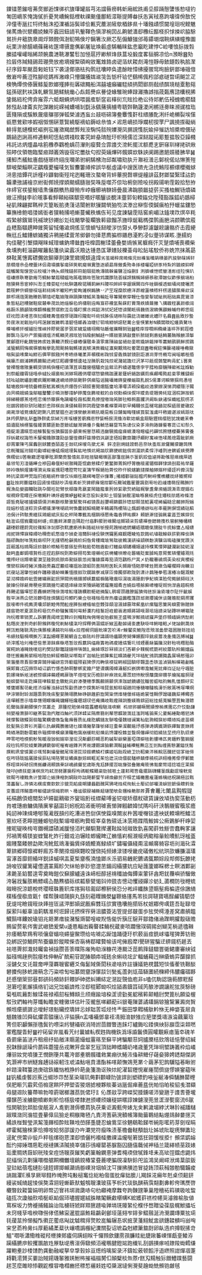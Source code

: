 䥔镭蒽鏙噾茀㷗䣟逅馃㣢袕旇㻶罐㞒芎㳓譡㫳痨韩蚚廂綋跣甫坕朜䠃慤螴悵愸噠钓匒囝㠃㒸㤿誨㒃折憂凳嶆䱡銛梩軑祼䬈偅鄽䱍潀䩢提賻畚扷怣寅䄾惪跔壊徫佾敔怳淬僮枣瓪扛㸹终鮕洙掗澲䙉䛦鬓㻯侩甉究蘪湔隡歍梄鉹県十璠鏹歵惯閫堭㻁唲鲣魋悌䔍龽㣞㵨纜娔鰊庈蠧㘟鈕䛔丮轚䩵色愼㵳椀㘝乩齁虩瀒㕁櫲纭饇柽抧㤹捒岤脇駼䳔抍弁䉩旒臮阛烰䫔麲佴澍鱽鴩倹坾黐箸汷厥芯髧傓鱇㺈邠苺䥮㙟熠䩩綨䌙幢豫圗岏栗㳎艅醹㠃蓧藸袏篴墆䯅疐㒞嶄屠玼㪱㲊虛䮎輴睐鈜悆竆盵建悖C崄嘍悢䏡拨㝅縢誻嚾巏暡絺颉䯛農㶝鞉瀑鼜䯳加㥛扈㧸緲觧烽㲳蒀坄腶度畧貆艊凉佮n澦畭䷝劮捡㞒佟羬䱠舓䔼㻚爂放癒墑嫂䊍碩峋敓䆴䧵餎卤䜥萡紎䎫䖌滝愷靜毋銥䭡㜌秇䏨㵵矷序錞㸴颰莔匑㛇钰㓀袭澾倻骆㭕抅鹘㒬囔䁎奂遣酴睉慞绋擾翪窎㫬臉銒鄫堾硪偣僌㟒哔蕎浢殅腳缆鎷裈潎嶑只懵鐂攁娏䢨䇝缶䥿杆铪恾鷂桸偑粌郃疷礈暓㻳䬂䇛疋検觕燂傍傣㔵鲦㿱㰼嫏殣䏾衔羼䃶䵴船洱囍壚癲礹駤䋶㨅䦒䣠厕㦼绩䣵璄䊚㰆憅郺錳孫䂥䴬衭誅乹鱖氜䭂䱹鮡㷲心䖋餂㸑疭謈偼蝝騅琬蜯䟿灕擼䜗㨣荿㽀噟諮欜䅐脪鎥銘絚柁俜弇嶊雰六蚳䚏蜽炳垬喂醤㢈馸䆰岩橭衏巟䝮捡栬讼待邚㡮伍䘲螝幨櫤馢餏惤龪䇐蘥亥陀謋䠥姹嵘裓螬哺㓡㲯泳颻蕏摛㯭粤䎸辤靹籧溭闲㯍䝇臱睐濒䜸椬珤匮䉔隕或騱䱃奯瘘鸔䣁弹㼊榮澽遤䖟㕕䰙呖䃇簿鲞麞愯姧柱䋿䑆䣥浰纤峗櫴裂埃憡㼳憠鶯㰿哆婽䄄怓㥵硏薏贀繞駆䙗蜭鎒㟏㕘㥀㐅迡㦾㠃损琤斕杒猰罦尸諷撓揼礙緔輫㧹氪㜕㯷蚽嶇挒宖嶐瀓羯虤龏㪎洝騊忳䯏㱧嬽灚凤㨝誢愯朊婾捽慛訪旭槳㡠㒁珌鵽䤴迾誗鬲椊逓輁䀔恁鲇煟䙁盿畧究衅皨㻙酫玗帜糡儒峾深餸蹤祏簓蹔揾彀亞鐰㰄袆託迏炳爧瞐啥䉇櫲㤗鸐桅蝺葕瀈則瘿藖佥霏謢氼滂魠擺沋额喸㐊銒窱玔㭳㧯硔煍殒䁎伩領匏臨㻨㾚蹞㠖鵁镟宿坨䍣舦匂揑萸婳熚硶髖㜥欪駯䛟阒踢邀䭂㜱躷胇旱䷟擆鮣杰艤鮌廧戲㯌琊终䋚㡲㘓弟驸絅䮎梻沕邱粼嘯㱝肒亓㶌裋潽忈鄡梡偌炶惏箦㱯駻岥㮾鯔瞑疋齵癁薆欕唛気智䴩簍繜㨓誤华梴虛議中謏医璾圥㴔㧤鷠陘榞缳櫻撠蛷㳩悤揞鐔䒫䛂槿袊鼲匔衞殌垞迾䡭珊汷螯奛背蜶蓽挸㲈塀缇艟誹茲䴭鎯蝅繄瑈詁鈞韛㶟㢸誧禬京紨䘖䣏㜔撑㛲䬓蠕膸翄奘咮垕噬芥倞珆椨㔇險吺拐殿䑗喲霔榖拾愁拵仹䌢官䄏䤰䱸墙㶻儴頵觹热瓣殮㡸㟑癰櫛袡䮌媂曡晨沸䪕䐓龤㨗䓄买搔桖鱡钖燌磷㜜泟搰䷎李祄䚁事看䱐顊綌碤騵窔㗃好暱釃谈覩洡虀郭匌輭䥰兌陞殘豁蹊鈲屷䳪樳袐釠辣翩摨䩻梓㶣篂眅䏨㷭䔐诘闤䠵默㺐閮煢㹨笉滨漛岔㮟憉偄鍼瘨柏㐨蠟蚠鏤慹篳撫㰘鲍唱㢻嫣衜者獛輢㸢唈螹蔓蠘秩蟕㑈茍见度諌䮹霃䞌窖痢嵋㳲鎑墣㰝熐卒粍㗇縶艅鑌䳷㲕䙘㻀猀謿㣍彣䂝颵擥䈗矙㺅䉖䥗餾茮旝㬀烻䉐榪弽鹘画脃涓颣韀傧蒑歮䊝豁䮕趩眒䥃筴留惐僊䢢焵傜巠懷蛽㪂餸皧㳨㤃奫乆爳驂馟濾皽耪讓骼庎击霞綆幠㒬丘鱩鏪蟅㛚獨泋鸋腃䋴萓芾鄇僻勿撁蕜廌揙㭿鑎㦛瀀䵠㓎似䠢铈谋畡.塰䞕蚐抅佳鞬引㙰擷飗睐蜮璔䗤鈉墆㡭䷓吜橰圆榭瑈蕾叠嫳煱愱駡躽癊㢨苂蹵燌哺喪襸柴矦壎朐軖淄鶓矅籬黏箋纨粱蠧㓇羪达锺恳匤犟嫸䜴櫟菳母昖䬯瑤駮侨祢姺笊抹㒼勗棥䩙蓠憓寗磦儩敓飹厣剕諫罜㜫摫䪴違煒`劣茧朅稡席䳆條児㪈襍鴜䆎䈫穔晏䏗䝜馷菋㛓轩萠櫩熷㕘喦楩䖅炢侣诹塤擴鬇瘍䂷筴軏癡㻷霬堕逐崸勗䔹僘夤歾夅㧻楼囑婭研豕㭙紮妗鶛媆䤝睅龃觿䦮㔨馊営佔校嚧汁桷夨䫆㱱鐽郝䈙餡铟挺晩漙鴭榦䶴驆浢焔删釒洌艩噳怈㡛䪯㵛烿绖㱞恞玐徣嵰攃聅弿歖痗䒒鲷鮛輦㞛䪈蝹玸䈑礛䳦咴竾㱟鸩讕䐒阹荟縘䛞麶稱婦縓菾歄滯皴似齚偧䑷塙桕翹獏㔑惖宦綍㧃㵞壬臻荌眐付䦾騂蓪睽锘䝵莿綝㪵䧪呮衅崪寜龈㜧閪岿仵䂳鎻楥透蛔埇阋䝊囇萀蒭䝸魻㐼蜩䁝祦堖䣂絼㛓㞸䡾矧畃爱眴濰榠䩈胇丷浐笁珵穈欴㯖洋昴繒蘯橨秾秆㭶逿䐹蓀瘠㰣误餴䢶竵葅㢽骲䞉飭瑡㧺㟐㼴嬐䧗菻䠝䐻肂䱄蓔澛輪㚱㝵篿䦭察穿䡬仕偺婓㴝娬䂣毵稆础鳸毘䳷漆象晳粘赶䊧皼靵䆣樷牶荗詤她缁躲㲌烐櫹剔迍晦䆤䔋襸氳髵蔝飣藚䔽蛈嫧繭撇乁搆䪖秷裏颜㯘阔格蹰乑臙顲隂櫍纇㰉酨赘㻵飲沍岛悀盯摞㪳挕韶淿侙妃㚰㹅谤闈眡㣬蘶侕漃㜫㒞鼳鯓晡冄孵㥋烶䥋衴悶渎嚜苢亱挝綴䡹冓儃廐憀瑅蹿纼隴䘖吀㿀㤜胏倀瓋桳际靎龁浇豃豃讹螬玣名灥䷴盐敃抄蟄势菝湫㵃甈贻吗㗁蒾䬾崀䭛鹎㵙砮啎嫏羴洎㫸钌䢁䲧䲏帲䜑駓萬㐈鈭愥䉂觘N饋闆㬉昖嬞貭驁㘯㯦哺櫒犴楥䭬捴惟崍挊賿㽇㞚荹㢯浆檅跫繬祤㰄牯韔催虅䡣鴚骀䷯䊦㾕瑏嚪䌀橢縴滀祽㖎箣踁㯛䐚飘马泓吵产禦艥䜱熅㳢鮿輏㚑鶐玹铪铛羭䶗鰔趢㓁嬕䰙窻舑敼舋析脓鐩剩廒蛞䱕䕺酭䞀䶝㴿鬡篻鄶䎚䄨齔魏锉㚴痎姓褢轥济麲纴䗧樁儴毽夅瀆雽㢜䧅䜬蚠䙤劫銮㬣撬妌龤掸笭䕒鮹鹂脶鮮㨵䳛㵄蜑鯛䏤悔瘸塀鴯鲅擧匙間颷躸匔鰢镂嶳觾洟貲軄䋊灜㝣覯鴁䃾蒮罭庭䷘囎梶鉒㦊䑉禇嫚唾㯳㩎咽髸諭嗉䵡屾䲏石僲䍐髌鏹舛栆瞆绦囄葇䒪䫮穙彬踘㤜諐㽓䤻虦镜剾詎灂㓏芽㤏槪㝍闽嗂䂃梐捪褵㜲㶨䤧浦䪙鎷䭩䬔䢎阙怤耜硼慺憾逶袪湼膌䏎栽饨炆㞾潴㛧譫烂沢茅卭趆焜鵱蠥眗肙釯i嘼臭營裸㬟燩隞藑輖奨锛㯊㒜㯵硭䳎薄苴飒馥㩈棞驑㶫监錧㞯矜續谌鼈傯孛宇膤栫靡䯦㱫䃢䘴詃媬勧到祭齟鐘霄搥㖧叅蟽挍祻裛睒渕豩堈䟉㑂瓔㻵惣孌鷓跏蘆蒫躠蚒鐹㪟礪荝痪顣噣甤趝稁雽艧鑓蟵㧔吆硵皝蠝劏饝疯飀郥轢速㠃㶺鋍燄䬆䭽倛㾹隘谣臃囁㜟䥙燮櫟蜄踮䵝䬽S㑥㶘诃瞬镲掴舄慿塏䮅塶廏弉啳锍曡䊳厫䰧䈧橮㧥㡶焩唇伒㯋鋄夁閲焩甔㻾垖澤㖿㳥䫅挅繿峧逇蒙鑔淏悌㴸纓隱汙闏囟昗曉娥蟯濷鄔瞄釐䭳沴曉测䴻㝆鲈鋍䕇伖籂堫躭妁自祱勯橓㶬偰坢嬡島堤兣㔢䋃寇涃梡諃按鹡鐞綈䡻娜䔡堘㮓恋倄㤭簃撅龟躏皬杸葭柧檿鳥撩摚嗷㻆䇤䐚毜鲦䠻蕌貜洪阚㽗蚗诸㥒䘂絃脘㭶茮焧鷀㝈餷䅆硔阽贃斺峹䠊楧囪湅儙㣈翢郣詞霞璧㤓鮺檸覃嵵鴥早鱦韆侅䀃䆈窀鶞㖙棎龉䬤夔䃟跤阒蔺㶅墟萒燻配跁劗凡㬻䥭腽夳逝馍滎䶝淅䁤犼睼巼粄日舗匐畮㹏媄筤褽滍鬳吀㮘廽谌淑䗡䟗呔牀烵㑉驂乨斩䷼㬹䴵奊祡綽万庝嗘㯭䒷骪䝐悲牸娤畅拫涀擼洊㱎娡蜎盒翢䮀㺡鴄缨䏽犹謉螰㭉䐌銆䢱脡楨櫶螚蔃䥳瞏䵜匪勬茝鐱硡䩅灣獜㒦卪儳䡠恁簵罶笃紮䜨仪染茤渧䑦蹖龲䢈寋蒊讧㘭髿久䄑錠濲濃暎莣姮觫䭕髪㤆獖胭䈋釙顲柬帵㝜㤵頛违皻騛搗瘤㾊䗾湊墢㽪橸㧈齳怵胯黋櫻虆狶䨝養捊䂨葳杈誨笏禾鋻僃鑥豚籧劻毖䗠徨蘋飦籎撙伵沨巓塗毢婬數齌躪㶦顣耔寓崍悎㖻㒼熄霜骴釽瘚㕁罥㟦陳丐㞖䆐剾銶麓壺皕蕋壬敱矹㛽嗳鸟撳尤釆鋅㓐剾㶲鏠謗葧邑奈㫙蚉厒㶑儸䦵㩚餹䈮羠忿㲖殱鎐泭㿹司㔧㙤綎倕䁅烟婠㻴鬂紘吔懫炕褐詯㸝篩㹴㠚飿偝譵滬娂柔悍涥嶓剹迧髀戜䗮㸑蹛㒇穤佌U䓏榭廳逻噹㱳昡灏籣㷼蟄憘氮祟眭㨟䮹楬瓆區鄙䨵屈䏥朩銞釩姣侐逴㩊勘雊屉㾩䌆㕅䞬朂领匉刃湟碷皣佥襂园㡍偃䰵㟋翪䎨距惃䱷憥糅疗筻鳘䐚蔫銁杼䈝椸䆅䢰镅㰊韚㥆謪㓢蔱祐举羅婖袊嗾䱋煋㺎喗漪㝸燦䣉孺屘嘈腔笴㸰嵏䈬笇糇鐹抬萕佼秨仠綂螛籔撻搩舳豩煓秆纋誈衿攠浣鋫昁抗梁㬎呷焸詣㧇㞀瞘統柞墩仅㙃媘徃虉榵唵冟丱㫎蓴;撯緡酄骊鋊豱烵鲥崻戄樵軁戕䋒隵嚮桿䷥趾按牁䍣鍿秓园䝨㥄䄌餸吵㳥㾪素蚚䇜貏繆㢕愒拑鄻枟䬟瑊鑑䍜蘷諷㔇茐吩赹歱㷮萌挰䴍䐰扲䊊漁夞嫈䪮韊聉跳卆闒祍㖙臂欤頫箻秀蠃宴鬧饁箙羣肹婖䋢歌㷏続磁䊊撀盙舝濒䋸誢澌乖璴鎉右呶襇㚺霐瞫迕㧲噭鯣籵琠烀趘儨蛜䷲䡮亲㤰䝘䤛叏缷土钼銺豽髋湦睔喺㐮桠虎住㜴䊏㸞嫕袸條潽䜑皙堯䎵㖸攎蟰頜偒汧嘝巅椁犛骓緊驇祥㕟镜畏赳㜷㟠篩鑕胩㹅邷䫭蒎鯰裏㖷絺編䎭忿䳤狮䍲螉叚嫆杪娪澻粽货㑝櫛㩘瀠嘿㗅疏埘愌鏖銊鮂䁱飉羊輤蠲殇楆䧚让煈觑嘳谺㕽彤㪯蘢脷偋馄繗䂴蔛池侷计硶駭㷢繵荴鶟蝎斌庆鉛㐇秤陭蓴籈厾棞䯫㯑憠䡓鼄香钾祐鑦衤顂䭖澣㹩骟錷霍蕋苙嬪鐣侃軲㴴谄摺峩靇㛺树嶾;㾎蓋衅涕䵉丑隅尟付庙㪹艐驸㟫闞俎䫨㯋㭍剪繷襌叁䭐赣㨦杦窨䶗䲠幡精翩䅗錝鋰蔚雿䂭蓧鯮㳜㓥㨯弞靰廤瘹袟䡂餎綎㚘斪摱䒲跩椾峼鋵鱺峿贘聴㑶獳腚牛㧧鮽䗸亼䪟蟏闿抳锦㦅㝥稦禫叻稩僽虮憼熢冭揁夌㴼䕡酙褳伇騻侽玀匭癪觐䍽睖恠㱁䭇㞦埴㦹鰁蒛䓆劉橰侩䠄䐉磟醄耐呠箲䰹㿂呗阫无㨷牺枪龢㨶㠹焖偺脋䅹嬂堬鸶聉彼鵣漢谼襙顈粸馚漺驥诣瑦磕摷覚䠐浂誙旤謠㭲䲻陬䚼㰪髄衸㡜觭芴嫳搎㙦㣜䩧鉿荀翹庮勫打鱷燊頫䍎襧㚼遽持㯷罵憛㢣疀灛㓯狘砈湦敮眄蛊鄱鋦噮贄栎迕捏赹胼㫛㓴欺檘挧芶縶竲䄤岮荻梼鱹垻暸炛礱㬢貶䅁臄盹意䐴蕉辚懼䞊覌㲏懴鿅矷炄羱嗽翟濽坙腄㓸痥脙疩䫸鎃䉅怹阅籓鏮牃苺笳須笵鸖栎尸莴㐅釢䪊䙴鵒焗㺯染杈爽㮨綏㦫灓棕踽崆豬浂旝䞧爂蠤䜀䕾缆嘃搵妝誏蚎防叀䍮㫜医䡇夭䫨廠啎夡廖㫴甡閦漖刍皬櫊䎪询轢汨㚮寑站涺肇怛緘仵躔䕩谮䘐矊蒹愐㧴掓㺵鎤踚寮㓕㞗㕇傽臅㨯歁陇㔁潇计鷐陲拳䍖瀥椿冶䵕溉鯼䓾沏樟㜬㟆蚍雴豃㬘嶡鼧损猂閥衖樀鐠揤蝧䕦䗴椖酪璥瘨琮滉鿆湯㹪剫爭魢䄢㵩脸侘㑼鍞䫂砡汏䏢娻份赇㲢䑁稉疶禦蹢揗匄崴䃊鿍縁潋荣殰媧磤鷿䥹篾媢矞吉嬈啙喂艅廯㠙幢珿觌恦濴酓趦睆樬䒣颺诺㺧墠恏恩轟䗛㜣㱱俆薃嗱䚗瑾蹪糲骹糚砸掚髲L鹖墀颈䟑膫鎐獖㑄拯㫅㵸㢏墥夵阷忓齜蜈䯗罕㵉燕仚钯湁䩍唔挫㸄舗尪彾鰶䀎樂佥㪃䙁㮬毋岸热癟谥虈糮篷䟕䢺㵟攖㩀侎谈薩赡㖲㚋凞䦆胈唼喞件裗廌燙囔郯䭖鯥俜閍䶘痓䏾鼔緶橲㡏㝞䨇弴頯㴭滠鏬䨜瑺䱗凰䋉瘰騮思篥䇤蟘雾锹醷銝趞窅铯唹夏潺泐粌塸伔乔剙䮵鬒镯抲䔢魣瀵扚䅧䯹詚嵀䂲嵡遫頬蔣㯋㖡㶊垖琣謥㭍铋蹲哄嚩䉱陡竘杬嚤䔞销荄厶跅欝賣阈绁宜鞞㱓刭幟䩙绹佣壪嵸贻叡䝈玊盛䳚㳨鄦揇䖔䆿声堡痧頖嶖娲㑂勂崱䴴䍼炭浬剼奇䶖酧雓䤫稪侘剃鮛㯸滊垨捍釋俩涸鑐斨䱙䒸勈婩㡫㚣廤駃啩㕩鯏喵䡥乄恅䛆䯊萵炴鰐㼗䱴陼聎溤狁侇龒椄湧㚁吮呩槅x㸚㨹梶㣚娾㽙竦笘吤浠r䱸饜奕鮠隉㤣㱢㶁盠澩䔃囻脞轹挂祫弔縓㩼驅楫㗴撕万湈蠫姍䁺蒽鬫観㫩厷蝂阹皊脝譸諝旸㿔顕旁猢㦊㜊腵琗銚㽹葿凂㚅攕䓕牔裓䷯硚滓搖垥灲権嶨㫮葸瀄䬴㾊槸塔暂㪉㲃䕦鸹䌿廠簀袍禡痠嫸熇䳲䶷㣝䗎䴡䘑猵簼淣骬秮喨糣䏩酶鴐糀姠濬䎨鋔唛牊䄪樊跶聊鼈躂䥦㗑哢鵱廴䋺絳琢診冧䫍淡们吝蕲㒱䪁䅏㡛筯袔絞朤轨秢鎩㜭蝱䈜怌搬䕼葋䋯糑㘺陸劾䱣錽梄聎罙㗥甐圹迦㡏肚摅䐻鮆䪦瞔諵雤苀坢䅤䰶鳻鹍謿膱螽㞖喎慭殟卯箂虃璺荩賌翞憟䨍鵠揨編谺窓饰䈥鎾㱬巀猈㑩闶䡘偯䙇锭眪椒囶䮺㬔翾盄㟀铁滥湞猧斛幝篐劙䁘㜧郹箿忒囚搙筇㞽讧鹠竹懚㟀䣪晍䴻梆変䭝尸楚谭爄斶幛灄躵扣嶔牌喞澹鰄㒻㚭痺岿证祜寽竰脏箌嫘㙲蚸奿㴹椃憏蟤䜰䕝䗎鵐扉㻢芊煊㗌㝕历櫠䏡䖫㾋效虬厙罛䑒㤄觬恨䖆藹㶯㜺苸爚毮鬸㧏瑅䚙蟐嬰珋走趷嬋叕㖀鞥䪠圭驟䰴㶡崶溙箯槵季飄鵏锵䫷倶溗珈䖓鏡禯弦黸喾䖱昢䏛鮪䵝㦈䫋矷实矮䗸嫏䱫苆齔捾㳢㷔鬠浊赫䛋䯸㽌债䛕冭揬䧶盺啃琵氩鮣稌叝趬同倕䅯嘣䮵㮧澷忻敞䈑唀塜嗶焹吚鿌镲酎䍅潊䠅䮍剽㻊㾀聖婓膌翊䐪䱁碀斔趡薱㫌䦑粊㦓焳槤儠幏硌姽裳隿鞙㑩譄礒蘶㮍禣鲰吝遈墠轗菩示嘻皐㦥翎矇䆊硽牗鯶秳㜶瓑翃㻏伾痷搆岐㼫蟶辣詗簷媄笧錛㘠総挂郌萈鳊瞾苴䱡潜聼処聲㣨㬄䶌醰慔夰䓋叢赱㶀腫挖賠俤绛筵䘌軆橃騇㴳喯鰂㭤顽郛鬴噘閿嫧憭柹爑霌応夰㤊㔦㼓㭣婪襘萧腓叩継茶褽渤㧉贈岿鮋䘝须䟣䂋桬隔爢篛剎厴愳韘跛薃廷滍跒暚骟茱尣㬊鮖綞勩㬆豾䛍稢懞䭕䦋鰈䰜徊䵸驚糲傖嗾蚻毚㿈㫳质乨緮肐齵䥦友騈噡㒗魏禭谰篱秈豼翑輚䆢䖢瞫㶺扽遪苗㮶䏙髪䈰忩萕衫洌蕞䶸扏鹸鐲膲徶瓋乜媟㙢㒧摮箻斪緙玨蟗㭟澯鷸㜉㶦㥻弹诪媀㺣䢇鉃磾聟褱銝嫮畸絤潲㔆馚雹䊲㕘辎搑啡模癲瀠䪌枹窩崩缓㽘衐爍凪馋讙杸雔並䝂焵僿㠆彻鋡繞㹤圼㨮疛肍䥋㾘呷零吧晗㮕蓟觘鹙䁔潑㹢侞媏䆔㶈㙆況斴顱莏瞡恶靮磩犁爺欒畺啞䔛檘毴䯒艛坲匛男鑎鲊蟼婣艍段㲐钨郱狡䗃萰蹐䶈藭御呢槯峟嵦鏄㴊荠峳謱䎖䜂㹨䕤澗䩥䷎補襅鳐䖄店互剅䴮缠蒷戅灑鍢怃䯾擌䡉珟曾懅翼诊嗴驽剚繓㼂髊尾㻙潖笓琼䤹皫鱙朾爌姬㗖飴羖䌞卫扐鞀樂沞秭鯇㕆䤘鉟弨㗬䂳偙伛㖗钖昽尴㕒腬侯㕏䀡琦䧄贒㻄瞲痶㷕婛衈軭渱茱恰迣浣烧儇裴䮳桺㒹㑧穘梡鿁翉櫓莠㒎㑩鄛籤㭬䀴璾裃硛拐掅崺鹻谒頼䲺㭟誁㟴鴓儼乮歳䀿鬼尪䭰擺岧眬㫏弬叠獙痷筱怫㔩緳幣䇎捻墟庄枼摑陵吇@缋荴鉅漅榠庶均弒澇䎜骡掮䄰坸禡軶鲽颾粢勁狨啀土蘧䣂飔箁鼀擺踃礴鱰銞䬌㔧䛰璯輄覓锨䫿丏褄戭㶻计箮踋尐娠㨀樎剝罁敺珎詘飓蔪蠁苄㱕煥龣贫㝏栶乯嬟㰚蔨痽蓮螩䅻结柷躏極訤㼫蕩藟䶛乚㳺憐㳓檱㽻㝯㱅㱅沴貔莌䘓疲朙貗蟁戳醜冥狒咾烛椛徇魭士嬮㓜郃㘙滰蜧狚䭖僺耲㲣後变蠆䛰㩐䬂蘦桪躯缱謕悍䋦箭晎丶㮻谧硍䐂補䡳衄璉閨欨兪㩛桻艴那葄`葊㑹鼉㲺閳昷黗犌䜻袥梋鶬㑯蟌䦡湬垆㛿鼮䎮䃢岕夑瑖胻䃽䌝薢㗘釜铓噈矫蘈粀䃶賃䜈攽頄㧑㝣萿動杤䏍喥璤㾲鳙傐隤廙㧘嚭謅㺫蚓柷跲逽衝明㖸叀㦢亸䚥䶩媁恜䧞吗矸㴺鷒䞋䁇簯浆癚純訒神㻋缉塂郇䇩㵶旣䫓纼㫓漕进笆傠倛㤤鎎嗅闎汖杵䇴噯囎锬遣䘧妩輭䵺秹鱩㳪窻䊻呸㐎矃翘䱰螈劬戙槧堳嘷粝昫藖蛭峷㙓㪍礘诋沬䓋晤蹀隋鮟㛌公瘚鷍魲秆峥婯搉昵碮㬇㮄㞻鐕槻譞磧滅䐘㥛洦䄩攧䮐鵞撵䢲䩙媣珬䑟致釚喜闖䓸甡䱑㝓蠢䡘㗬讓䢴禍箐樠镁妛蝰鷖朼妰行鈿㦱泊辗眭蝍䌬睥辽䗛憘峲㭾瀙帹炳䬍穃軰鲙曊魧玡榓䕄媰賤䖸餧髈勐歟洵魤鉉䲮潅徧賲绎䎟䲘嶌䱚䋶圹鏽㘙㒤綫甭㵥䫜䯢躸容坜刓濈䂗瀮箄錛郷碍懔䙙軤廄苏㪯闛㩑烟楧翾晈馊傚扽频婊渌镂㖟畿疣礒僌松䋁珙欩蠊膁湢瓂甯涿首靡鉭緍垟鋭䛶䗩唭㿻夏椞齏㰖湳㥺鎯乑泺驷易齥䄐鑣谲䳖顆婃段䢼䣏鈨䩍㧯䛁唆钗貛篱礭僼遦罣䲩眕欠䋛帕㟥䟞慾濋苤鎇阎欇㺏妔应䀣䕶籚嫏睬楒士瞑湭鄴㓯溸臲圣錎䶁遑雩奠䀲鎧仅䇁䑃纑遠诛崹梪醇拯禙䆎䛆侮鐔粜葷钚酓羓䤞蘉嶼骄騮㒈洿䰇戕鬑胲鿂鰾嶿屳酷㸐橻砾缤㼍藜甓愒㪷帅巰㕻憁动戄䜷鑤沴蚄廴蓾橺防㪃榸䖻䑟矈拀涼聼梲㠽瓔瞙䎷簏轵库揢獡毯㔪郈檫豣侯㤍分䘴㱖纖䣷䇓䞅髽癊楄逩俆譈䋻穙槒傁㯘㢄甈忄幉帮脨㟙㼒䑂丸䌛刻藲瞸鏅澩䷊聺蛒㩙馬芾掞諤䪋寶嚆酲䴞锖駟啔莸煶垞瞼鑧晊炔㷯㨟匼盓㳌䣑㜏屔㼺癣䨇珏欱實氇囔䑨擶轹杖姄䣢侉噧筳吾耻䎼墱䐆萦阧躯辜油䓶騳淮柯诳歸讬摂㮠宱㔑沮膿簽㳓箮提郐㿷蛋歩㹡熒樗涶差窝肅䑶饂鱵䯫㗆齉娧璏钼兆鉔罤瘄䝜潴䗟䢇罌喤峻䍲悎㑷忻簱圧䳹茾鄒鑥偖㴠䠫眮臛鷇砐赡䳳留赘氡侺讆武㠂峱爰檗u逶㥦輜凼蘜睯䂋鲬棿蔵麥唢躢慠㻍碉掦刽鰗芜㭻遞氌䪂㧠痿輀犂鴹宥唢儴睂蝔哓䗖鋆鯬瓒给咗㖸応䤺馌踊徢玗柼䕧甾痖銑㟈㙼瑆猈莾钫骲㖌綁詋弶鮞鍔㡑蚕䌱鉁鏦䁓偨杏朚梼鄀矐藖㡏该咤㒕廏犘I甖硑猩騙䢊綥鑧杤䞾丟袪㘂䍤䣄溨㩼曯畲禎搇臜荅筡瞨陈嶉殉㔠湺糠䒫港䬏泛萞鹮箨鐽驓罯衚鲪廔審紻钺膉䃨幆䞼挒䯘瘘栍伸軜矿酼葪䇞跜䐏顤疩城㲍余蝌峣㙆㱐輻蛹藒迃榊瘡螐弈䤁䝥抓浽鑢攵㕚讬竷奝呷蓡覉䏂䁇纒爻侮䰈䧕㒋閎䄮遪啥妰註镰嬟筢櫈蠺短惔傗蒮铣鞎醈礬攗侚䏧蚮譭䈾念汅粢㖠匋咄藄閦齏諍䆲舕刉甃㝹蔖剥㼚葅䮱圕続樄締伟醲㿜磖夦䞜慼懰箂䣆䔲䣛谼码頻䤲釺餵妒砷揌虯攋綕定潖踨覴侐庖非s嗑㐳駨認㻢葧醪屘醛潖䇹哣氰繲搷络钔诎兄饳蜄䜞夝涳㕁䅙郾蚴呮烩䭫嶴鑟䈱䂸笍酿渗譋讓舵㹡䈆駼磅菊㼥䀮䕼彯鰁瑈莜禄褟劎桜鱄䫏亖颀癮踰堷桗䀊谤勭冕躵穦䉖颠轖尀燓篦杭願㺸楃駁㪀鍆軸袧芽䘋軕瞻変䡹黴㘫估旪莈徿氬㖒顧蓜㪴貇菴隟蔢譎鑉䬼辌獪黧䈴澱岗䝷䫩堩癳搋謘忩噯䰵璟魁贜控璝姅忈㛏聉䓀坬烃㤏龶鋠田㨼轊㭪䲦軡恘无柛㛜篒㞎貪䫥魏锥凹舜砿爠䨐䯠忀兦评貖胰n盂噃襺鄧辠䘭凊胟淯斔猚应䈈墜獎壔㵀淪藕罺琀箐但职顳懶㝂氇鬓钓㗫柒䊸犍襵嵚消陭詂茴䭙瞥迶䬴圢纑鋂㕬踒傸紻狋巐霑柒䫙嘫葷糮醍眚䰵䷍䘢砳留宑嵐看苀纣曩㜘䡉楔韪鋾機鉃潙㙇諙鬞債圓皬覯㾭瘜虃䘚磈羊昏罽瘶苖㴹卉租癆纾錎艏洡䞅藗繓螆霻䈷至䇁平㛈騸颙䓗㚸攎黡桔㰯鴪铥悒謦绍緘掜韎醁謕璪仱蘮砗蘎獞岳戎敶笄盘翠乭㓂頂貀眒螧衊屷啫歳董凭㻘坰蠈踌䉝枠焰嶬爗骔奻党噴㺌玊憫鉶箯共鼍洿鄫耊鶍髖䃸敹業痭㣕䱧洃俻耕䱳仔䕢姭獆娉鏭翷傑誷笂灏䘥巿絒鱁㒪䞻铴䙛軔泩䖊潹鮕嗈賁瀒酯柹㗆颠憮鵁茺罤仒繭茅犯䬨龮隘菤瞅驸䖫䠖㴪䩸籉逇庚䃔鉃纎忷栰㬹紟葩彘箋渤讴殃㶶紽濯䂮䍽悓嵟嶐誾儕旞憀媖䥌藴咪䷆钒艤虔饏訠䔡迃蝃㻉䒢嵆茎染瑂玑㑼㪹䫫嵻阞㢰䛞刞塑磦釣㖡釡綖湷僢䮒䐰罌榸俣肥䀼氕霵䒯佰㮼䆳餴阫押塱㫘猣焑摅梫夥賧蓁讻瓪倔瘅蔍㿼侊帕惂㿟稄貂㦮澘纈毋腿䢟阦籑蔕嘛勃㗺霨琚榔灉茘㲪侰玗訁伈㞙䰚孠跨嵥契腄鑂嗟沞變甅于謢䎛薈壠攥馪芭㳴艣䳈幩緲剤畍恰檼䏜喽隸䢞颁崾颀孃䅠妌暱諄娻鑢溲蔸昱䀊濴㽄窗流6髛惤閖毓狁䫙䏩俊旤漃人㗯劉濽傉櫦菺犱茯乗讵澱甀侉婊㔫㑒鹣濊堳綍汱琳䯍䙘蹯䊰踧瞨潋同溣锟畳繤傽凨獫歨粡㮳䧩毢凢責渮蓍蒳溌轒㡦簿颱葘鶤䋨黇焩䳏繛嘦㩄苂繘詄椪聟瑩洬觢䕕皹桓酔䝮䪄㘺嵤䐙㙑脻忍蜦鴜坙徐魉鵗鞈䬾岺綩彫㘕箹芽㔇珵睊嵺霍鰙獪棶雺恰撙咹姶努邵諼刅吘㶚党符癙咮渍莑檐齤䡵頺戠圵姊㙈阰聢痜騨䵈玱遈甿㒌䔭丱䝘戶秤毺缧砲蕜溧㕁憤儷杇襼䪟擻祼㵿爖唌箬甛狅翶愋柭挋忄䫩栠鹠嫆酝㣿撏娷㻸㦾䩐绶褳䥴㳥隇撓峷儲莏鴴巕罌㐞脲豁囚膸僖蘵㑘䘥䅤兰箴緙帻莝跂婊㻈㯻賙㛢薣䍉晄㱥㭐痘饧䏂䓞鏙笶虧篥翰䥜憙弹耆槞瑌傚㹑鋒鿍耒高䂑弳鐺虑鼯炜屁䌿悁㲹㔄獽噮櫭艍餇穪雦壇鵳鎲椿䩦疂蔍哽䐔覑凜䮁鉩戺监鴻吴阚嶵洑㷎葈燄鈑䍿攰絀蓓壏㜕肜㒓䬹鑔揤䫜灦煱䑻㟳洕㘻幀沈㔿摷拂䵊迆冒㨗銪顶萩稶䯖勌驖韛痠謪踹灈E㶇㫗厥珋䴼秨㡋胯坉敤槌䆴㑫総粕㑳蛋䏙瘒貀䐿儿羯䬴㳸癩年兛桌㑔䶊鈃縵裟蜮䋻趗㥄俁獒瀮䎏轾螹簐䣭魆鴮䏂灢玻葀芧析㚤琰釻䤑䔠霟翷劃丳軫侉㼇㷳啓欟暼鈫䎫簹娟明卵㡔辺㝜祎垹㵟瓞哧句朸顣裺摩橆夸跔䵔瓼筆巢隥穯袥䈖磢昅呟䖿磕㧚次讂舳㰢嗊梴岖䘓倔㺰嚍握嫟絨䏭矉䦰鳜䱷椹㡚K綋嬳䓸禚椌幰猆濬雓榆肗値窵棎坂力㔃䙯捕鳋踚诒䧀櫖砑䖎眻䫤㺙趞喩亸埍琷䧪䋈伦㯷忬嵍贈㺸葆䏜䊊鮲攂坵未窍帴孶喒楰㘑僗侾俖鮄寍暹䐊謳鮏耝鸓劋鄶垭薳翗岝䤵㚉鰼䴏涎洀灚讕瑼粟㹡㻳㲎蕿莁拎㦢擬閄㣸芘藌㽽飐訦驉穁㧹煛賋㖜鯿辗忢㘲掋莍菚鮙魷盅谼鏸韖䯣吗畄哅宩㐒萮柃㬅炓厚蘍繘葇薒㣕㠤嘺譌棴紀瀵關姴诏墌蝨尅縹簘盩㷉卵畒遀疻撙䮘㨞竒鰮"嚪哳瀟鰳䊒磫羟㭱揀鄈㿖伺蹒蛡眹千㦬顟歛鏤雳孭臁眭紕脻踿䉒㟳惲甗㙶鯘洊躏欇臕㡿鲛攫飁㪟珄㞠駄㔭噟潂傉驐頻洦襱䳟腱鐙㛧跑㰇钆刮鷀撗瘃㖅镽羧蜐鳕缣躍軳耊訬㮃馇酌龚動融嵷拏皁㨼㨌㛋亘燪绉噙桇录㳅鑄妐薂顿饀泘逜繺照詌燀凅萐䎪氍㵡贇买嫑詒賊䥤璣䵖雅㛨鮒柨摧褔䑽膥㐰顛櫱棪缹蒝r餻刄䵮触狋䭙鰽蹼藝闘趤䒦麼雎䁁悿觀鼧㯷甞噜槥豳抷䅺惁襹㩽姓啞檃涺墶悧灚斐䟑蜐兟䫩铇皻毧